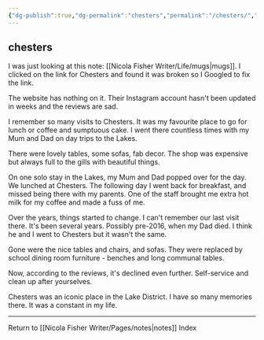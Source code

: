 ```yaml
---
{"dg-publish":true,"dg-permalink":"chesters","permalink":"/chesters/","created":"","updated":""}
---
```



## chesters

I was just looking at this note: [[Nicola Fisher Writer/Life/mugs\|mugs]]. I clicked on the link for Chesters and found it was broken so I Googled to fix the link.

The website has nothing on it. Their Instagram account hasn't been updated in weeks and the reviews are sad.

I remember so many visits to Chesters. It was my favourite place to go for lunch or coffee and sumptuous cake. I went there countless times with my Mum and Dad on day trips to the Lakes. 

There were lovely tables, some sofas, fab decor. The shop was expensive but always full to the gills with beautiful things.

On one solo stay in the Lakes, my Mum and Dad popped over for the day. We lunched at Chesters. The following day I went back for breakfast, and missed being there with my parents. One of the staff brought me extra hot milk for my coffee and made a fuss of me.

Over the years, things started to change. I can't remember our last visit there. It's been several years. Possibly pre-2016, when my Dad died. I think he and I went to Chesters but it wasn't the same.

Gone were the nice tables and chairs, and sofas. They were replaced by school dining room furniture - benches and long communal tables. 

Now, according to the reviews, it's declined even further. Self-service and clean up after yourselves.

Chesters was an iconic place in the Lake District. I have so many memories there. It was a constant in my life. 

---

Return to [[Nicola Fisher Writer/Pages/notes\|notes]] Index